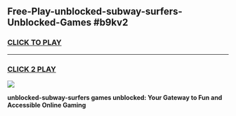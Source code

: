 
## Free-Play-unblocked-subway-surfers-Unblocked-Games #b9kv2
<h3>
<a href="https://news.freeplayer.one?title=unblocked-subway-surfers&ref=8M">CLICK TO PLAY</a></h3>
<hr>

<h3>
<a href="https://news.freeplayer.one?title=unblocked-subway-surfers&ref=8M">CLICK 2 PLAY</a>
  
</h3>

<a href="https://news.freeplayer.one?title=unblocked-subway-surfers&ref=8M"><img src="https://clearcache.store/games.png"></a>


**unblocked-subway-surfers games unblocked: Your Gateway to Fun and Accessible Online Gaming**
